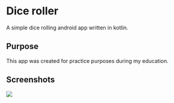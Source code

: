 # Dice roller

A simple dice rolling android app written in kotlin.

## Purpose

This app was created for practice purposes during my education.

## Screenshots

![](readMeImg/Screenshot_1656245491)
